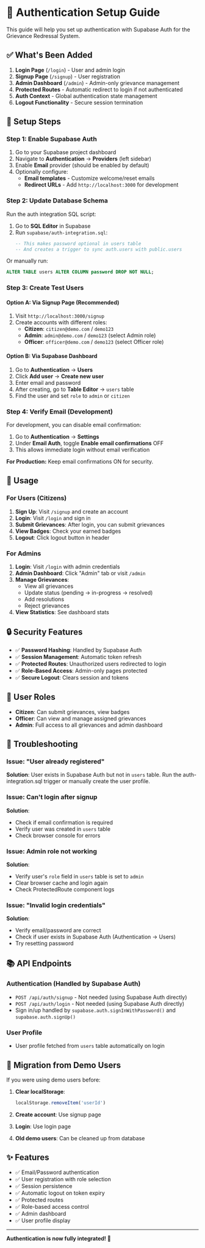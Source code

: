 # 🔐 Authentication Setup Guide

This guide will help you set up authentication with Supabase Auth for the Grievance Redressal System.

## ✅ What's Been Added

1. **Login Page** (`/login`) - User and admin login
2. **Signup Page** (`/signup`) - User registration
3. **Admin Dashboard** (`/admin`) - Admin-only grievance management
4. **Protected Routes** - Automatic redirect to login if not authenticated
5. **Auth Context** - Global authentication state management
6. **Logout Functionality** - Secure session termination

## 🚀 Setup Steps

### Step 1: Enable Supabase Auth

1. Go to your Supabase project dashboard
2. Navigate to **Authentication** → **Providers** (left sidebar)
3. Enable **Email** provider (should be enabled by default)
4. Optionally configure:
   - **Email templates** - Customize welcome/reset emails
   - **Redirect URLs** - Add `http://localhost:3000` for development

### Step 2: Update Database Schema

Run the auth integration SQL script:

1. Go to **SQL Editor** in Supabase
2. Run `supabase/auth-integration.sql`:
   ```sql
   -- This makes password optional in users table
   -- And creates a trigger to sync auth.users with public.users
   ```

Or manually run:
```sql
ALTER TABLE users ALTER COLUMN password DROP NOT NULL;
```

### Step 3: Create Test Users

#### Option A: Via Signup Page (Recommended)
1. Visit `http://localhost:3000/signup`
2. Create accounts with different roles:
   - **Citizen**: `citizen@demo.com` / `demo123`
   - **Admin**: `admin@demo.com` / `demo123` (select Admin role)
   - **Officer**: `officer@demo.com` / `demo123` (select Officer role)

#### Option B: Via Supabase Dashboard
1. Go to **Authentication** → **Users**
2. Click **Add user** → **Create new user**
3. Enter email and password
4. After creating, go to **Table Editor** → `users` table
5. Find the user and set `role` to `admin` or `citizen`

### Step 4: Verify Email (Development)

For development, you can disable email confirmation:

1. Go to **Authentication** → **Settings**
2. Under **Email Auth**, toggle **Enable email confirmations** OFF
3. This allows immediate login without email verification

**For Production:** Keep email confirmations ON for security.

## 📝 Usage

### For Users (Citizens)
1. **Sign Up**: Visit `/signup` and create an account
2. **Login**: Visit `/login` and sign in
3. **Submit Grievances**: After login, you can submit grievances
4. **View Badges**: Check your earned badges
5. **Logout**: Click logout button in header

### For Admins
1. **Login**: Visit `/login` with admin credentials
2. **Admin Dashboard**: Click "Admin" tab or visit `/admin`
3. **Manage Grievances**:
   - View all grievances
   - Update status (pending → in-progress → resolved)
   - Add resolutions
   - Reject grievances
4. **View Statistics**: See dashboard stats

## 🔒 Security Features

- ✅ **Password Hashing**: Handled by Supabase Auth
- ✅ **Session Management**: Automatic token refresh
- ✅ **Protected Routes**: Unauthorized users redirected to login
- ✅ **Role-Based Access**: Admin-only pages protected
- ✅ **Secure Logout**: Clears session and tokens

## 🎨 User Roles

- **Citizen**: Can submit grievances, view badges
- **Officer**: Can view and manage assigned grievances
- **Admin**: Full access to all grievances and admin dashboard

## 🐛 Troubleshooting

### Issue: "User already registered"
**Solution**: User exists in Supabase Auth but not in `users` table. Run the auth-integration.sql trigger or manually create the user profile.

### Issue: Can't login after signup
**Solution**: 
- Check if email confirmation is required
- Verify user was created in `users` table
- Check browser console for errors

### Issue: Admin role not working
**Solution**: 
- Verify user's `role` field in `users` table is set to `admin`
- Clear browser cache and login again
- Check ProtectedRoute component logs

### Issue: "Invalid login credentials"
**Solution**:
- Verify email/password are correct
- Check if user exists in Supabase Auth (Authentication → Users)
- Try resetting password

## 📚 API Endpoints

### Authentication (Handled by Supabase Auth)
- `POST /api/auth/signup` - Not needed (using Supabase Auth directly)
- `POST /api/auth/login` - Not needed (using Supabase Auth directly)
- Sign in/up handled by `supabase.auth.signInWithPassword()` and `supabase.auth.signUp()`

### User Profile
- User profile fetched from `users` table automatically on login

## 🔄 Migration from Demo Users

If you were using demo users before:

1. **Clear localStorage**:
   ```javascript
   localStorage.removeItem('userId')
   ```

2. **Create account**: Use signup page
3. **Login**: Use login page
4. **Old demo users**: Can be cleaned up from database

## ✨ Features

- ✅ Email/Password authentication
- ✅ User registration with role selection
- ✅ Session persistence
- ✅ Automatic logout on token expiry
- ✅ Protected routes
- ✅ Role-based access control
- ✅ Admin dashboard
- ✅ User profile display

---

**Authentication is now fully integrated! 🎉**

